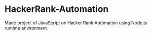 # HackerRank-Automation
Made project of JavaScript on Hacker Rank Automation using Node.js runtime environment.
